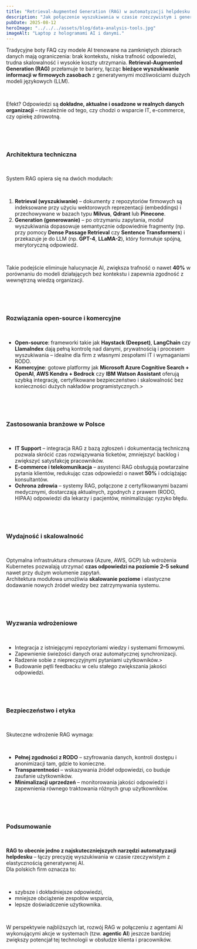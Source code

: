 ```yaml
---
title: "Retrieval-Augmented Generation (RAG) w automatyzacji helpdesku – analiza i perspektywa praktyczna"
description: "Jak połączenie wyszukiwania w czasie rzeczywistym i generatywnej AI zmienia obsługę IT w polskich przedsiębiorstwach"
pubDate: 2025-08-12
heroImage: "../../../assets/blog/data-analysis-tools.jpg"
imageAlt: "Laptop z hologramami AI i danymi."
---
```


<p>Tradycyjne boty FAQ czy modele AI trenowane na zamkniętych zbiorach danych mają ograniczenia: brak kontekstu, niska trafność odpowiedzi, trudna skalowalność i wysokie koszty utrzymania. <strong>Retrieval-Augmented Generation (RAG)</strong> przełamuje te bariery, łącząc <strong>bieżące wyszukiwanie informacji w firmowych zasobach</strong> z generatywnymi możliwościami dużych modeli językowych (LLM).</p>
<p>&nbsp;</p>
<p>Efekt? Odpowiedzi są <strong>dokładne, aktualne i osadzone w realnych danych organizacji</strong> &ndash; niezależnie od tego, czy chodzi o wsparcie IT, e-commerce, czy opiekę zdrowotną.</p>
<p>&nbsp;</p><p>&nbsp;</p>
<h3><strong>Architektura techniczna</strong></h3>
<p>&nbsp;</p>
<p>System RAG opiera się na dw&oacute;ch modułach:</p>
<p>&nbsp;</p>
<ol>
<li><strong>Retrieval (wyszukiwanie)</strong> &ndash; dokumenty z repozytori&oacute;w firmowych są indeksowane przy użyciu wektorowych reprezentacji (embeddings) i przechowywane w bazach typu <strong>Milvus</strong>, <strong>Qdrant</strong> lub <strong>Pinecone</strong>.</li>
<li><strong>Generation (generowanie)</strong> &ndash; po otrzymaniu zapytania, moduł wyszukiwania dopasowuje semantycznie odpowiednie fragmenty (np. przy pomocy <strong>Dense Passage Retrieval</strong> czy <strong>Sentence Transformers</strong>) i przekazuje je do LLM (np. <strong>GPT-4</strong>, <strong>LLaMA-2</strong>), kt&oacute;ry formułuje sp&oacute;jną, merytoryczną odpowiedź.</li>
</ol>
<p>&nbsp;</p>
<p>Takie podejście eliminuje halucynacje AI, zwiększa trafność o nawet <strong>40%</strong> w por&oacute;wnaniu do modeli działających bez kontekstu i zapewnia zgodność z wewnętrzną wiedzą organizacji.</p>
<p>&nbsp;</p><p>&nbsp;</p>
<h3><strong>Rozwiązania open-source i komercyjne</strong></h3>
<p>&nbsp;</p>
<ul>
<li><strong>Open-source</strong>: frameworki takie jak <strong>Haystack (Deepset)</strong>, <strong>LangChain</strong> czy <strong>LlamaIndex</strong> dają pełną kontrolę nad danymi, prywatnością i procesem wyszukiwania &ndash; idealne dla firm z własnymi zespołami IT i wymaganiami RODO.</li>
<li><strong>Komercyjne</strong>: gotowe platformy jak <strong>Microsoft Azure Cognitive Search + OpenAI</strong>, <strong>AWS Kendra + Bedrock</strong> czy <strong>IBM Watson Assistant</strong> oferują szybką integrację, certyfikowane bezpieczeństwo i skalowalność bez konieczności dużych nakład&oacute;w programistycznych.></li>
</ul>
<p>&nbsp;</p><p>&nbsp;</p>
<h3><strong>Zastosowania branżowe w Polsce</strong></h3>
<p>&nbsp;</p>
<ul>
<li><strong>IT Support</strong> &ndash; integracja RAG z bazą zgłoszeń i dokumentacją techniczną pozwala skr&oacute;cić czas rozwiązywania ticket&oacute;w, zmniejszyć backlog i zwiększyć satysfakcję pracownik&oacute;w.</li>
<li><strong>E-commerce i telekomunikacja</strong> &ndash; asystenci RAG obsługują powtarzalne pytania klient&oacute;w, redukując czas odpowiedzi o nawet <strong>50%</strong> i odciążając konsultant&oacute;w.</li>
<li><strong>Ochrona zdrowia</strong> &ndash; systemy RAG, połączone z certyfikowanymi bazami medycznymi, dostarczają aktualnych, zgodnych z prawem (RODO, HIPAA) odpowiedzi dla lekarzy i pacjent&oacute;w, minimalizując ryzyko błędu.</li>
</ul>
<p>&nbsp;</p><p>&nbsp;</p>
<h3><strong>Wydajność i skalowalność</strong></h3>
<p>&nbsp;</p>
<p>Optymalna infrastruktura chmurowa (Azure, AWS, GCP) lub wdrożenia Kubernetes pozwalają utrzymać <strong>czas odpowiedzi na poziomie 2&ndash;5 sekund</strong> nawet przy dużym wolumenie zapytań.<br /> Architektura modułowa umożliwia <strong>skalowanie poziome</strong> i elastyczne dodawanie nowych źr&oacute;deł wiedzy bez zatrzymywania systemu.</p>
<p>&nbsp;</p><p>&nbsp;</p>
<h3><strong>Wyzwania wdrożeniowe</strong></h3><p>&nbsp;</p>
<ul>
<li>Integracja z istniejącymi repozytoriami wiedzy i systemami firmowymi.</li>
<li>Zapewnienie świeżości danych oraz automatycznej synchronizacji.</li>
<li>Radzenie sobie z nieprecyzyjnymi pytaniami użytkownik&oacute;w.></li>
<li>Budowanie pętli feedbacku w celu stałego zwiększania jakości odpowiedzi.</li>
</ul>
<p>&nbsp;</p><p>&nbsp;</p>
<h3><strong>Bezpieczeństwo i etyka</strong></h3>
<p>&nbsp;</p>
<p>Skuteczne wdrożenie RAG wymaga:</p>
<p>&nbsp;</p>
<ul>
<li><strong>Pełnej zgodności z RODO</strong> &ndash; szyfrowania danych, kontroli dostępu i anonimizacji tam, gdzie to konieczne.</li>
<li><strong>Transparentności</strong> &ndash; wskazywania źr&oacute;deł odpowiedzi, co buduje zaufanie użytkownik&oacute;w.</li>
<li><strong>Minimalizacji uprzedzeń</strong> &ndash; monitorowania jakości odpowiedzi i zapewnienia r&oacute;wnego traktowania r&oacute;żnych grup użytkownik&oacute;w.</li>
</ul>
<p>&nbsp;</p><p>&nbsp;</p>
<h3><strong>Podsumowanie</strong></h3>
<p>&nbsp;</p>
<p><strong>RAG to obecnie jedno z najskuteczniejszych narzędzi automatyzacji helpdesku</strong> &ndash; łączy precyzję wyszukiwania w czasie rzeczywistym z elastycznością generatywnej AI.<br /> Dla polskich firm oznacza to:</p>
<p>&nbsp;</p>
<ul>
<li>szybsze i dokładniejsze odpowiedzi,</li>
<li>mniejsze obciążenie zespoł&oacute;w wsparcia,</li>
<li>lepsze doświadczenie użytkownika.</li>
</ul>
<p>&nbsp;</p>
<p>W perspektywie najbliższych lat, rozw&oacute;j RAG w połączeniu z agentami AI wykonującymi akcje w systemach (tzw. <strong>agentic AI</strong>) jeszcze bardziej zwiększy potencjał tej technologii w obsłudze klienta i pracownik&oacute;w.</p>
